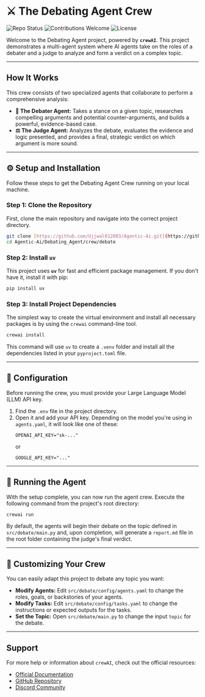 # ⚔️ The Debating Agent Crew

![Repo Status](https://img.shields.io/badge/status-active-green)
![Contributions Welcome](https://img.shields.io/badge/contributions-welcome-brightgreen.svg?style=flat)
![License](https://img.shields.io/badge/license-MIT-blue)

Welcome to the Debating Agent project, powered by **`crewAI`**. This project demonstrates a multi-agent system where AI agents take on the roles of a debater and a judge to analyze and form a verdict on a complex topic.

---
## How It Works

This crew consists of two specialized agents that collaborate to perform a comprehensive analysis:

* **🧠 The Debater Agent:** Takes a stance on a given topic, researches compelling arguments and potential counter-arguments, and builds a powerful, evidence-based case.
* **⚖️ The Judge Agent:** Analyzes the debate, evaluates the evidence and logic presented, and provides a final, strategic verdict on which argument is more sound.

---
## ⚙️ Setup and Installation

Follow these steps to get the Debating Agent Crew running on your local machine.

### Step 1: Clone the Repository

First, clone the main repository and navigate into the correct project directory.
```bash
git clone [https://github.com/Ujjwal012003/Agentic-Ai.git](https://github.com/Ujjwal012003/Agentic-Ai.git)
cd Agentic-Ai/Debating_Agent/crew/debate
```

### Step 2: Install `uv`

This project uses **`uv`** for fast and efficient package management. If you don't have it, install it with pip:
```bash
pip install uv
```

### Step 3: Install Project Dependencies

The simplest way to create the virtual environment and install all necessary packages is by using the `crewai` command-line tool.
```bash
crewai install
```
This command will use `uv` to create a `.venv` folder and install all the dependencies listed in your `pyproject.toml` file.

---
## 🔑 Configuration

Before running the crew, you must provide your Large Language Model (LLM) API key.

1.  Find the `.env` file in the project directory.
2.  Open it and add your API key. Depending on the model you're using in `agents.yaml`, it will look like one of these:
    ```
    OPENAI_API_KEY="sk-..."
    ```
    or
    ```
    GOOGLE_API_KEY="..."
    ```

---
## 🚀 Running the Agent

With the setup complete, you can now run the agent crew. Execute the following command from the project's root directory:
```bash
crewai run
```
By default, the agents will begin their debate on the topic defined in `src/debate/main.py` and, upon completion, will generate a `report.md` file in the root folder containing the judge's final verdict.

---
## 🔧 Customizing Your Crew

You can easily adapt this project to debate any topic you want:

* **Modify Agents:** Edit `src/debate/config/agents.yaml` to change the roles, goals, or backstories of your agents.
* **Modify Tasks:** Edit `src/debate/config/tasks.yaml` to change the instructions or expected outputs for the tasks.
* **Set the Topic:** Open `src/debate/main.py` to change the input `topic` for the debate.

---
## Support

For more help or information about `crewAI`, check out the official resources:
* [Official Documentation](https://docs.crewai.com)
* [GitHub Repository](https://github.com/joaomdmoura/crewAI)
* [Discord Community](https://discord.com/invite/X4JWnZnxPb)
